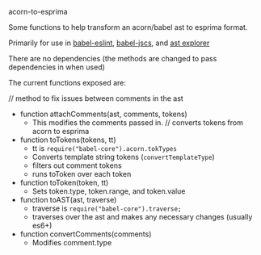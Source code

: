 acorn-to-esprima

Some functions to help transform an acorn/babel ast to esprima format.

Primarily for use in [babel-eslint](https://github.com/babel/babel-eslint), [babel-jscs](https://github.com/jscs-dev/babel-jscs), and [ast explorer](https://github.com/fkling/esprima_ast_explorer)

There are no dependencies (the methods are changed to pass dependencies in when used)

The current functions exposed are:

// method to fix issues between comments in the ast
- function attachComments(ast, comments, tokens)
  - This modifies the comments passed in.
// converts tokens from acorn to esprima
- function toTokens(tokens, tt)
  - tt is `require("babel-core").acorn.tokTypes`
  - Converts template string tokens (`convertTemplateType`)
  - filters out comment tokens
  - runs toToken over each token
- function toToken(token, tt)
  - Sets token.type, token.range, and token.value
- function toAST(ast, traverse)
  - traverse is `require("babel-core").traverse;`
  - traverses over the ast and makes any necessary changes (usually es6+)
- function convertComments(comments)
  - Modifies comment.type